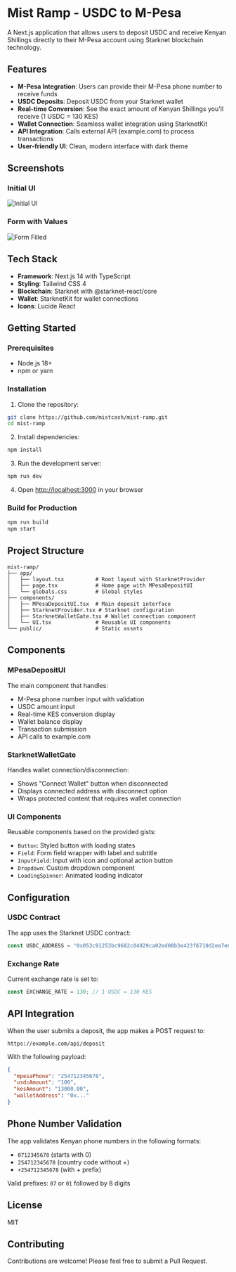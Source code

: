 # Mist Ramp - USDC to M-Pesa

A Next.js application that allows users to deposit USDC and receive Kenyan Shillings directly to their M-Pesa account using Starknet blockchain technology.

## Features

- **M-Pesa Integration**: Users can provide their M-Pesa phone number to receive funds
- **USDC Deposits**: Deposit USDC from your Starknet wallet
- **Real-time Conversion**: See the exact amount of Kenyan Shillings you'll receive (1 USDC = 130 KES)
- **Wallet Connection**: Seamless wallet integration using StarknetKit
- **API Integration**: Calls external API (example.com) to process transactions
- **User-friendly UI**: Clean, modern interface with dark theme

## Screenshots

### Initial UI
![Initial UI](https://github.com/user-attachments/assets/dea23847-06c8-4a76-87a7-a79c0da3f18c)

### Form with Values
![Form Filled](https://github.com/user-attachments/assets/c5b9f1c4-e5e9-4fab-a9f2-4e9a991bb257)

## Tech Stack

- **Framework**: Next.js 14 with TypeScript
- **Styling**: Tailwind CSS 4
- **Blockchain**: Starknet with @starknet-react/core
- **Wallet**: StarknetKit for wallet connections
- **Icons**: Lucide React

## Getting Started

### Prerequisites

- Node.js 18+ 
- npm or yarn

### Installation

1. Clone the repository:
```bash
git clone https://github.com/mistcash/mist-ramp.git
cd mist-ramp
```

2. Install dependencies:
```bash
npm install
```

3. Run the development server:
```bash
npm run dev
```

4. Open [http://localhost:3000](http://localhost:3000) in your browser

### Build for Production

```bash
npm run build
npm start
```

## Project Structure

```
mist-ramp/
├── app/
│   ├── layout.tsx          # Root layout with StarknetProvider
│   ├── page.tsx            # Home page with MPesaDepositUI
│   └── globals.css         # Global styles
├── components/
│   ├── MPesaDepositUI.tsx  # Main deposit interface
│   ├── StarknetProvider.tsx # Starknet configuration
│   ├── StarknetWalletGate.tsx # Wallet connection component
│   └── UI.tsx              # Reusable UI components
└── public/                 # Static assets
```

## Components

### MPesaDepositUI
The main component that handles:
- M-Pesa phone number input with validation
- USDC amount input
- Real-time KES conversion display
- Wallet balance display
- Transaction submission
- API calls to example.com

### StarknetWalletGate
Handles wallet connection/disconnection:
- Shows "Connect Wallet" button when disconnected
- Displays connected address with disconnect option
- Wraps protected content that requires wallet connection

### UI Components
Reusable components based on the provided gists:
- `Button`: Styled button with loading states
- `Field`: Form field wrapper with label and subtitle
- `InputField`: Input with icon and optional action button
- `Dropdown`: Custom dropdown component
- `LoadingSpinner`: Animated loading indicator

## Configuration

### USDC Contract
The app uses the Starknet USDC contract:
```typescript
const USDC_ADDRESS = "0x053c91253bc9682c04929ca02ed00b3e423f6710d2ee7e0d5ebb06f3ecf368a8";
```

### Exchange Rate
Current exchange rate is set to:
```typescript
const EXCHANGE_RATE = 130; // 1 USDC = 130 KES
```

## API Integration

When the user submits a deposit, the app makes a POST request to:
```
https://example.com/api/deposit
```

With the following payload:
```json
{
  "mpesaPhone": "254712345678",
  "usdcAmount": "100",
  "kesAmount": "13000.00",
  "walletAddress": "0x..."
}
```

## Phone Number Validation

The app validates Kenyan phone numbers in the following formats:
- `0712345678` (starts with 0)
- `254712345678` (country code without +)
- `+254712345678` (with + prefix)

Valid prefixes: `07` or `01` followed by 8 digits

## License

MIT

## Contributing

Contributions are welcome! Please feel free to submit a Pull Request.